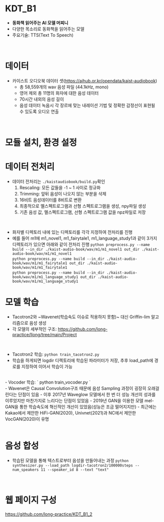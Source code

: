 # KDT_B1

- **동화책 읽어주는 AI 모델 머찌니** <br>
- 다양한 목소리로 동화책을 읽어주는 모델
- 주요기술: TTS(Text To Speech)<br>
<br>

# 데이터
- 카이스트 오디오북 데이터 셋(https://aihub.or.kr/opendata/kaist-audiobook)
  - 총 58,559개의 wav 음성 파일 (44.1kHz, mono)
  - 영어 제외 총 11명의 화자에 대한 음성 데이터
  - 70시간 내외의 음성 길이
  - 음성 데이터 녹음시 각 장르에 맞는 내레이션 기법 및 정확한 감정선이 표현될 수 있도록 오디오 연출<br>
<br>


# 모듈 설치, 환경 설정


# 데이터 전처리
- 데이터 전처리는 `./kaistaudiobook/build.py`확인
  1. Rescaling: 모든 값들을 -1 ~ 1 사이로 정규화
  2. Trimming: 앞뒤 음성이 나오지 않는 부분을 삭제
  3. 16비트 음성데이터를 8비트로 변환
  4. 최종적으로 멜스펙트로그램과 선형 스펙트로그램을 생성, npy파일 생성
  5. 기존 음성 값, 멜스펙트로그램, 선형 스펙트로그램 값을 npz파일로 저장<br>
<br>

- 화자별 디렉토리 내에 있는 디렉토리를 각각 지정하여 전처리를 진행
- 예를 들어 m1에 m1_novel1, m1_fairytale1, m1_language_study1과 같이 3가지 디렉토리가 있으면 아래와 같이 전처리 진행
  ` python preprocess.py --name build --in_dir ./kaist-audio-book/wav/m1/m1_novel1 out_dir ./kaist-audio-book/wav/m1/m1_novel1 ` <br>
  ` python preprocess.py --name build --in_dir ./kaist-audio-book/wav/m1/m1_fairytale1 out_dir ./kaist-audio-book/wav/m1/m1_fairytale1 ` <br>
  ` python preprocess.py --name build --in_dir ./kaist-audio-book/wav/m1/m1_language_study1 out_dir ./kaist-audio-book/wav/m1/m1_language_study1 `

# 모델 학습
- Tacotron2와 ~Wavenet(학습속도 이슈로 적용하지 못함)~ 대신 Griffin-lim 알고리즘으로 음성 생성
- 각 모델의 세부적인 구조: https://github.com/long-practice/llong/tree/main/Project<br>
<br>

- Tacotron2 학습: ` python train_tacotron2.py `
- 학습을 하게되면 logdir 디렉토리에 학습된 파라미터가 저장, 추후 load_path에 경로를 지정하여 이어서 학습이 가능<br>
<br>
- Vocoder 학습: ` python train_vocoder.py `
<br> 
- Wavenet은 Causal Convolution구조 때문에 음성 Sampling 과정이 굉장히 오래걸린다는 단점이 있음
- 이후 2017년 Waveglow 모델에서 한 번 더 성능 개선의 성과를 이루었지만 마찬가지로 느리다는 단점이 있었음
- 2019년 GAN을 이용한 모델 mel-GAN을 통한 학습속도에 혁신적인 개선이 있었음(성능은 조금 떨어지지만)
- 최근에는 Kakao에서 제안한 HiFi-GAN(2020), Univnet(2021)과 NC에서 제안한 VocGAN(2020)이 유명<br>
<br>

# 음성 합성
- 학습된 모델을 통해 텍스트로부터 음성을 만들어내는 과정
  ` python synthesizer.py --load_path logdir-tacotron2/100000steps --num_speakers 11 --speaker_id 8 --text "text" `<br>
<br>

# 웹 페이지 구성

https://github.com/long-practice/KDT_B1_2
